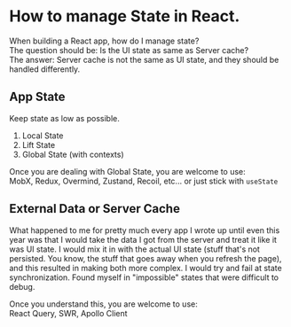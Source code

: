 # How to manage State in React.

When building a React app, how do I manage state?<br />
The question should be: Is the UI state as same as Server cache?<br />
The answer: Server cache is not the same as UI state, and they should be handled differently.

## App State

Keep state as low as possible.
1. Local State
2. Lift State
3. Global State (with contexts)

Once you are dealing with Global State, you are welcome to use:<br />
MobX, Redux, Overmind, Zustand, Recoil, etc... or just stick with `useState`

## External Data or Server Cache

What happened to me for pretty much every app I wrote up until even this year was that I would 
take the data I got from the server and treat it like it was UI state. I would mix it in with 
the actual UI state (stuff that's not persisted. You know, the stuff that goes away when you refresh 
the page), and this resulted in making both more complex. I would try and fail at state synchronization.
Found myself in "impossible" states that were difficult to debug.

Once you understand this, you are welcome to use:<br />
React Query, SWR, Apollo Client
